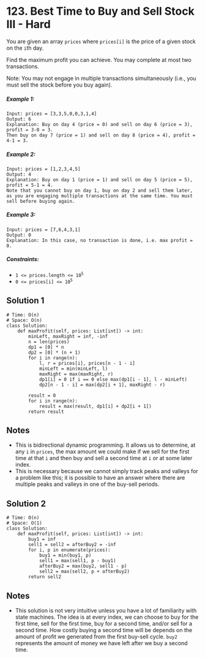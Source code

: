 # 123. Best Time to Buy and Sell Stock III - Hard

You are given an array `prices` where `prices[i]` is the price of a given stock on the `i`th day.

Find the maximum profit you can achieve. You may complete at most two transactions.

Note: You may not engage in multiple transactions simultaneously (i.e., you must sell the stock before you buy again).

##### Example 1:

```
Input: prices = [3,3,5,0,0,3,1,4]
Output: 6
Explanation: Buy on day 4 (price = 0) and sell on day 6 (price = 3), profit = 3-0 = 3.
Then buy on day 7 (price = 1) and sell on day 8 (price = 4), profit = 4-1 = 3.
```

##### Example 2:

```
Input: prices = [1,2,3,4,5]
Output: 4
Explanation: Buy on day 1 (price = 1) and sell on day 5 (price = 5), profit = 5-1 = 4.
Note that you cannot buy on day 1, buy on day 2 and sell them later, as you are engaging multiple transactions at the same time. You must sell before buying again.
```

##### Example 3:

```
Input: prices = [7,6,4,3,1]
Output: 0
Explanation: In this case, no transaction is done, i.e. max profit = 0.
```

##### Constraints:

- <code>1 <= prices.length <= 10<sup>5</sup></code>
- <code>0 <= prices[i] <= 10<sup>5</sup></code>

## Solution 1

```
# Time: O(n)
# Space: O(n)
class Solution:
    def maxProfit(self, prices: List[int]) -> int:
        minLeft, maxRight = inf, -inf
        n = len(prices)
        dp1 = [0] * n
        dp2 = [0] * (n + 1)
        for i in range(n):
            l, r = prices[i], prices[n - 1 - i]
            minLeft = min(minLeft, l)
            maxRight = max(maxRight, r)
            dp1[i] = 0 if i == 0 else max(dp1[i - 1], l - minLeft)
            dp2[n - 1 - i] = max(dp2[i + 1], maxRight - r)
            
        result = 0
        for i in range(n):
            result = max(result, dp1[i] + dp2[i + 1])
        return result
```

## Notes
- This is bidirectional dynamic programming. It allows us to determine, at any `i` in `prices`, the max amount we could make if we sell for the first time at that `i` and then buy and sell a second time at `i` or at some later index.
- This is necessary because we cannot simply track peaks and valleys for a problem like this; it is possible to have an answer where there are multiple peaks and valleys in one of the buy-sell periods.

## Solution 2

```
# Time: O(n)
# Space: O(1)
class Solution:
    def maxProfit(self, prices: List[int]) -> int:
        buy1 = inf
        sell1 = sell2 = afterBuy2 = -inf
        for i, p in enumerate(prices):
            buy1 = min(buy1, p)
            sell1 = max(sell1, p - buy1)
            afterBuy2 = max(buy2, sell1 - p)
            sell2 = max(sell2, p + afterBuy2)
        return sell2
```

## Notes
- This solution is not very intuitive unless you have a lot of familiarity with state machines. The idea is at every index, we can choose to buy for the first time, sell for the first time, buy for a second time, and/or sell for a second time. How costly buying a second time will be depends on the amount of profit we generated from the first buy-sell cycle. `buy2` represents the amount of money we have left after we buy a second time.